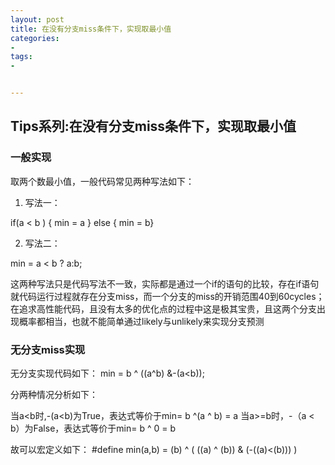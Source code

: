 ```yaml
---
layout: post
title: 在没有分支miss条件下，实现取最小值
categories:
- 
tags:
- 


---
```


## Tips系列:在没有分支miss条件下，实现取最小值 ##
### 一般实现 ###
取两个数最小值，一般代码常见两种写法如下：

1. 写法一：

if(a  < b ) { min = a } else { min = b}

2. 写法二：

min =  a < b ? a:b;

这两种写法只是代码写法不一致，实际都是通过一个if的语句的比较，存在if语句就代码运行过程就存在分支miss，而一个分支的miss的开销范围40到60cycles；在追求高性能代码，且没有太多的优化点的过程中这是极其宝贵，且这两个分支出现概率都相当，也就不能简单通过likely与unlikely来实现分支预测

### 无分支miss实现 ###
无分支实现代码如下：
min = b ^ ((a^b) &-(a<b));

分两种情况分析如下：

当a<b时,-(a<b)为True，表达式等价于min= b ^(a ^ b) = a
当a>=b时，-（a < b）为False，表达式等价于min= b ^ 0 = b

故可以宏定义如下：
#define min(a,b) = (b) ^ ( ((a) ^ (b)) & (-((a)<(b))) )

